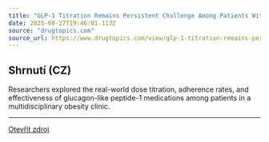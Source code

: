 ```yaml
---
title: "GLP-1 Titration Remains Persistent Challenge Among Patients With Obesity"
date: 2025-08-27T19:46:01.113Z
source: "drugtopics.com"
source_url: https://www.drugtopics.com/view/glp-1-titration-remains-persistent-challenge-among-patients-with-obesity
---
```


## Shrnutí (CZ)
Researchers explored the real-world dose titration, adherence rates, and effectiveness of glucagon-like peptide-1 medications among patients in a multidisciplinary obesity clinic.

---

[Otevřít zdroj](https://www.drugtopics.com/view/glp-1-titration-remains-persistent-challenge-among-patients-with-obesity)
